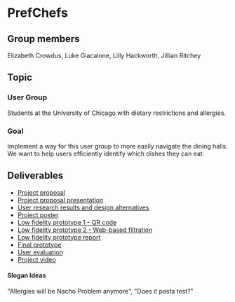 PrefChefs
=========

## Group members
Elizabeth Crowdus, Luke Giacalone, Lilly Hackworth, Jillian Ritchey

## Topic
### User Group
Students at the University of Chicago with dietary restrictions and allergies.
### Goal
Implement a way for this user group to more easily navigate the dining halls. We want to help users efficiently identify which dishes they can eat. 

## Deliverables
* [Project proposal](https://ecrowdus.github.io/inclusive-tech-project/proposal.pdf)
* [Project proposal presentation](https://docs.google.com/presentation/d/1P4LJhmu5Apntd07_xdw1duzqCmj63hEjgMkNQJUpsW0/edit?usp=sharing)
* [User research results and design alternatives](https://ecrowdus.github.io/inclusive-tech-project/usr_research_design_alternatives.pdf)
* [Project poster](https://ecrowdus.github.io/inclusive-tech-project/poster.jpeg)
* [Low fidelity prototype 1 - QR code](https://marvelapp.com/4cad9id/screen/66555146 )
* [Low fidelity prototype 2 - Web-based filtration](https://marvelapp.com/4cad9id/screen/66564679 )
* [Low fidelity prototype report](https://github.com/ecrowdus/inclusive-tech-project/blob/master/medium_fidelity_prototype_report.pdf)
* [Final prototype](https://ecrowdus.github.io/inclusive-tech-project/)
* [User evaluation](https://ecrowdus.github.io/inclusive-tech-project/)
* [Project video](https://www.youtube.com/watch?v=toNTXmBJuXE)

#### Slogan Ideas
"Allergies will be Nacho Problem anymore", "Does it pasta test?"
